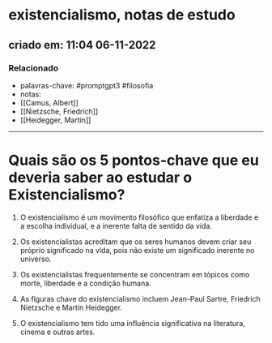 # existencialismo, notas de estudo
## criado em: 11:04 06-11-2022

### Relacionado
- palavras-chave: #promptgpt3 #filosofia 
- notas: 
- [[Camus, Albert]]
- [[Nietzsche, Friedrich]]
- [[Heidegger, Martin]]
---
# Quais são os 5 pontos-chave que eu deveria saber ao estudar o Existencialismo?

1. O existencialismo é um movimento filosófico que enfatiza a liberdade e a escolha individual, e a inerente falta de sentido da vida.

2. Os existencialistas acreditam que os seres humanos devem criar seu próprio significado na vida, pois não existe um significado inerente no universo.

3. Os existencialistas frequentemente se concentram em tópicos como morte, liberdade e a condição humana.

4. As figuras chave do existencialismo incluem Jean-Paul Sartre, Friedrich Nietzsche e Martin Heidegger.

5. O existencialismo tem tido uma influência significativa na literatura, cinema e outras artes.
